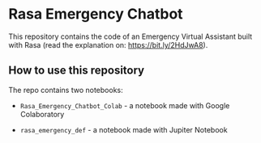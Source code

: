# Rasa Emergency Chatbot

This repository contains the code of an Emergency Virtual Assistant built with Rasa (read the explanation on: https://bit.ly/2HdJwA8).

## How to use this repository

The repo contains two notebooks:

- `Rasa_Emergency_Chatbot_Colab` - a notebook made with Google Colaboratory 

- `rasa_emergency_def` - a notebook made with Jupiter Notebook

